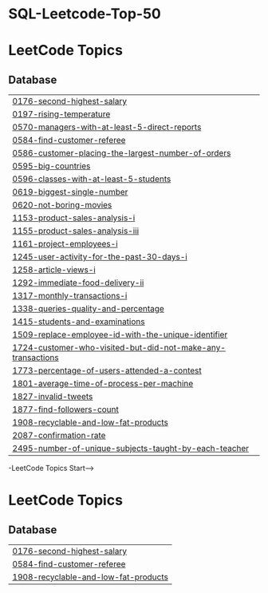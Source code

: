 # SQL-Leetcode-Top-50
<!---LeetCode Topics Start-->
# LeetCode Topics
## Database
|  |
| ------- |
| [0176-second-highest-salary](https://github.com/Manoj18121812/SQL-Leetcode-Top-50/tree/master/0176-second-highest-salary) |
| [0197-rising-temperature](https://github.com/Manoj18121812/SQL-Leetcode-Top-50/tree/master/0197-rising-temperature) |
| [0570-managers-with-at-least-5-direct-reports](https://github.com/Manoj18121812/SQL-Leetcode-Top-50/tree/master/0570-managers-with-at-least-5-direct-reports) |
| [0584-find-customer-referee](https://github.com/Manoj18121812/SQL-Leetcode-Top-50/tree/master/0584-find-customer-referee) |
| [0586-customer-placing-the-largest-number-of-orders](https://github.com/Manoj18121812/SQL-Leetcode-Top-50/tree/master/0586-customer-placing-the-largest-number-of-orders) |
| [0595-big-countries](https://github.com/Manoj18121812/SQL-Leetcode-Top-50/tree/master/0595-big-countries) |
| [0596-classes-with-at-least-5-students](https://github.com/Manoj18121812/SQL-Leetcode-Top-50/tree/master/0596-classes-with-at-least-5-students) |
| [0619-biggest-single-number](https://github.com/Manoj18121812/SQL-Leetcode-Top-50/tree/master/0619-biggest-single-number) |
| [0620-not-boring-movies](https://github.com/Manoj18121812/SQL-Leetcode-Top-50/tree/master/0620-not-boring-movies) |
| [1153-product-sales-analysis-i](https://github.com/Manoj18121812/SQL-Leetcode-Top-50/tree/master/1153-product-sales-analysis-i) |
| [1155-product-sales-analysis-iii](https://github.com/Manoj18121812/SQL-Leetcode-Top-50/tree/master/1155-product-sales-analysis-iii) |
| [1161-project-employees-i](https://github.com/Manoj18121812/SQL-Leetcode-Top-50/tree/master/1161-project-employees-i) |
| [1245-user-activity-for-the-past-30-days-i](https://github.com/Manoj18121812/SQL-Leetcode-Top-50/tree/master/1245-user-activity-for-the-past-30-days-i) |
| [1258-article-views-i](https://github.com/Manoj18121812/SQL-Leetcode-Top-50/tree/master/1258-article-views-i) |
| [1292-immediate-food-delivery-ii](https://github.com/Manoj18121812/SQL-Leetcode-Top-50/tree/master/1292-immediate-food-delivery-ii) |
| [1317-monthly-transactions-i](https://github.com/Manoj18121812/SQL-Leetcode-Top-50/tree/master/1317-monthly-transactions-i) |
| [1338-queries-quality-and-percentage](https://github.com/Manoj18121812/SQL-Leetcode-Top-50/tree/master/1338-queries-quality-and-percentage) |
| [1415-students-and-examinations](https://github.com/Manoj18121812/SQL-Leetcode-Top-50/tree/master/1415-students-and-examinations) |
| [1509-replace-employee-id-with-the-unique-identifier](https://github.com/Manoj18121812/SQL-Leetcode-Top-50/tree/master/1509-replace-employee-id-with-the-unique-identifier) |
| [1724-customer-who-visited-but-did-not-make-any-transactions](https://github.com/Manoj18121812/SQL-Leetcode-Top-50/tree/master/1724-customer-who-visited-but-did-not-make-any-transactions) |
| [1773-percentage-of-users-attended-a-contest](https://github.com/Manoj18121812/SQL-Leetcode-Top-50/tree/master/1773-percentage-of-users-attended-a-contest) |
| [1801-average-time-of-process-per-machine](https://github.com/Manoj18121812/SQL-Leetcode-Top-50/tree/master/1801-average-time-of-process-per-machine) |
| [1827-invalid-tweets](https://github.com/Manoj18121812/SQL-Leetcode-Top-50/tree/master/1827-invalid-tweets) |
| [1877-find-followers-count](https://github.com/Manoj18121812/SQL-Leetcode-Top-50/tree/master/1877-find-followers-count) |
| [1908-recyclable-and-low-fat-products](https://github.com/Manoj18121812/SQL-Leetcode-Top-50/tree/master/1908-recyclable-and-low-fat-products) |
| [2087-confirmation-rate](https://github.com/Manoj18121812/SQL-Leetcode-Top-50/tree/master/2087-confirmation-rate) |
| [2495-number-of-unique-subjects-taught-by-each-teacher](https://github.com/Manoj18121812/SQL-Leetcode-Top-50/tree/master/2495-number-of-unique-subjects-taught-by-each-teacher) |
<!---LeetCode Topics End-->-LeetCode Topics Start-->
# LeetCode Topics
## Database
|  |
| ------- |
| [0176-second-highest-salary](https://github.com/Manoj18121812/SQL-Leetcode-Top-50/tree/master/0176-second-highest-salary) |
| [0584-find-customer-referee](https://github.com/Manoj18121812/SQL-Leetcode-Top-50/tree/master/0584-find-customer-referee) |
| [1908-recyclable-and-low-fat-products](https://github.com/Manoj18121812/SQL-Leetcode-Top-50/tree/master/1908-recyclable-and-low-fat-products) |
